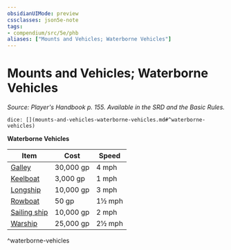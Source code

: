 ```yaml
---
obsidianUIMode: preview
cssclasses: json5e-note
tags:
- compendium/src/5e/phb
aliases: ["Mounts and Vehicles; Waterborne Vehicles"]
---
```

# Mounts and Vehicles; Waterborne Vehicles
*Source: Player's Handbook p. 155. Available in the SRD and the Basic Rules.* 

`dice: [](mounts-and-vehicles-waterborne-vehicles.md#^waterborne-vehicles)`

**Waterborne Vehicles**

| Item | Cost | Speed |
|------|------|-------|
| [Galley](/2-Mechanics/CLI/items/galley.md) | 30,000 gp | 4 mph |
| [Keelboat](/2-Mechanics/CLI/items/keelboat.md) | 3,000 gp | 1 mph |
| [Longship](/2-Mechanics/CLI/items/longship.md) | 10,000 gp | 3 mph |
| [Rowboat](/2-Mechanics/CLI/items/rowboat.md) | 50 gp | 1½ mph |
| [Sailing ship](/2-Mechanics/CLI/items/sailing-ship.md) | 10,000 gp | 2 mph |
| [Warship](/2-Mechanics/CLI/items/warship.md) | 25,000 gp | 2½ mph |
^waterborne-vehicles